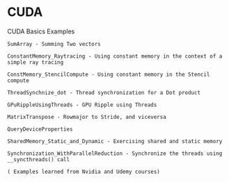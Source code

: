 # CUDA
CUDA Basics Examples

    SumArray - Summing Two vectors
    
    ConstantMemory_Raytracing - Using constant memory in the context of a simple ray tracing
    
    ConstMemory_StencilCompute - Using constant memory in the Stencil compute
    
    ThreadSynchnize_dot - Thread synchronization for a Dot product
    
    GPuRippleUsingThreads - GPU Ripple using Threads
    
    MatrixTranspose - Rowmajor to Stride, and viceversa
    
    QueryDeviceProperties
    
    SharedMemory_Static_and_Dynamic - Exercising shared and static memory
    
    Synchronization_WithParallelReduction - Synchronize the threads using __syncthreads() call
    
    ( Examples learned from Nvidia and Udemy courses)

